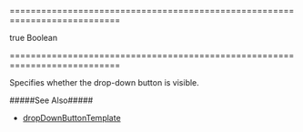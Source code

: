 ===========================================================================
<!--default-->true<!--/default-->
<!--type-->Boolean<!--/type-->
===========================================================================

<!--shortDescription-->
Specifies whether the drop-down button is visible.
<!--/shortDescription-->

<!--fullDescription-->
#####See Also#####
- [dropDownButtonTemplate]({basewidgetpath}/Configuration/#dropDownButtonTemplate)
<!--/fullDescription-->